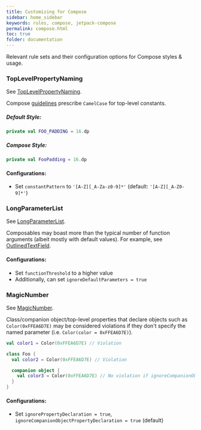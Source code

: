 ```yaml
---
title: Customizing for Compose
sidebar: home_sidebar
keywords: rules, compose, jetpack-compose
permalink: compose.html
toc: true
folder: documentation
---
```


Relevant rule sets and their configuration options for Compose styles & usage.

### TopLevelPropertyNaming

See [TopLevelPropertyNaming](https://detekt.github.io/detekt/naming.html#toplevelpropertynaming).

Compose [guidelines](https://github.com/androidx/androidx/blob/androidx-main/compose/docs/compose-api-guidelines.md#singletons-constants-sealed-class-and-enum-class-values) prescribe `CamelCase` for top-level constants.

##### Default Style:

```kotlin
private val FOO_PADDING = 16.dp
```

##### Compose Style:

```kotlin
private val FooPadding = 16.dp
```

#### Configurations:

* Set ``constantPattern`` to ``'[A-Z][_A-Za-z0-9]*'`` (default: ``'[A-Z][_A-Z0-9]*'``)


### LongParameterList

See [LongParameterList](https://detekt.github.io/detekt/complexity.html#longparameterlist).

Composables may boast more than the typical number of function arguments (albeit mostly with default values). For example, see [OutlinedTextField](https://cs.android.com/androidx/platform/frameworks/support/+/androidx-main:compose/material/material/src/commonMain/kotlin/androidx/compose/material/OutlinedTextField.kt;l=133?q=OutlinedTextFieldLayout&ss=androidx%2Fplatform%2Fframeworks%2Fsupport:compose%2F).

#### Configurations:

* Set ``functionThreshold`` to a higher value
* Additionally, can set ``ignoreDefaultParameters = true``

### MagicNumber

See [MagicNumber](https://detekt.github.io/detekt/style.html#magicnumber).

Class/companion object/top-level properties that declare objects such as ``Color(0xFFEA6D7E)`` may be considered violations if they don't specify the named parameter (i.e. ``Color(color = 0xFFEA6D7E)``).

``` kotlin
val color1 = Color(0xFFEA6D7E) // Violation

class Foo {
  val color2 = Color(0xFFEA6D7E) // Violation

  companion object {
    val color3 = Color(0xFFEA6D7E) // No violation if ignoreCompanionObjectPropertyDeclaration = true by default
  }
}
```

#### Configurations:

* Set ``ignorePropertyDeclaration = true``, ``ignoreCompanionObjectPropertyDeclaration = true`` (default)